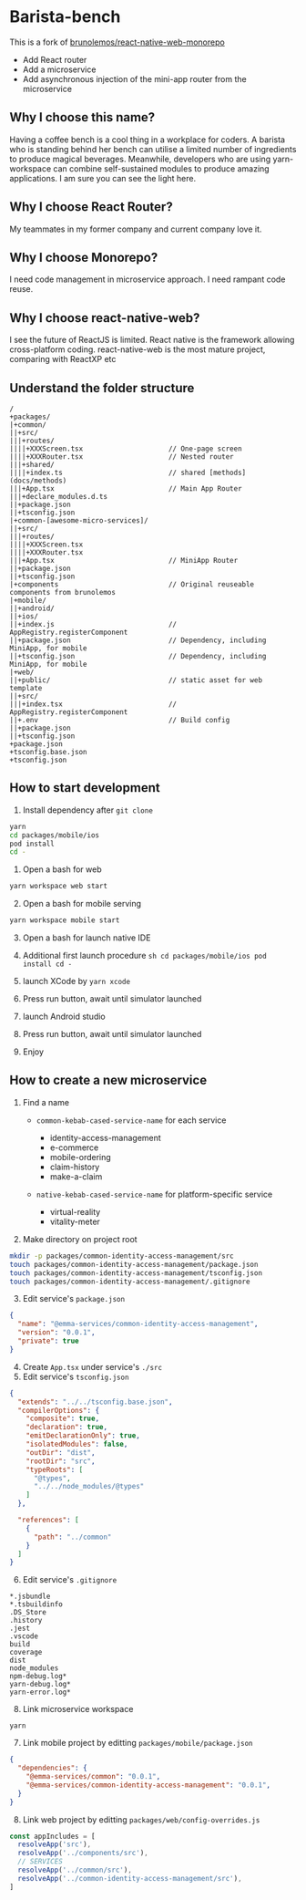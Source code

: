 # Barista-bench
This is a fork of [brunolemos/react-native-web-monorepo](https://github.com/brunolemos/react-native-web-monorepo)
- Add React router
- Add a microservice 
- Add asynchronous injection of the mini-app router from the microservice

## Why I choose this name?
Having a coffee bench is a cool thing in a workplace for coders.
A barista who is standing behind her bench can utilise a limited number of ingredients to produce magical beverages.
Meanwhile, developers who are using yarn-workspace can combine self-sustained modules to produce amazing applications.
I am sure you can see the light here.

## Why I choose React Router?
My teammates in my former company and current company love it.

## Why I choose Monorepo?
I need code management in microservice approach.
I need rampant code reuse.

## Why I choose react-native-web?
I see the future of ReactJS is limited. React native is the framework allowing cross-platform coding.
react-native-web is the most mature project, comparing with ReactXP etc

## Understand the folder structure
```
/
+packages/
|+common/
||+src/
|||+routes/
||||+XXXScreen.tsx                     // One-page screen
||||+XXXRouter.tsx                     // Nested router
|||+shared/
||||+index.ts                          // shared [methods](docs/methods) 
|||+App.tsx                            // Main App Router
|||+declare_modules.d.ts
||+package.json
||+tsconfig.json
|+common-[awesome-micro-services]/
||+src/
|||+routes/
||||+XXXScreen.tsx
||||+XXXRouter.tsx
|||+App.tsx                            // MiniApp Router
||+package.json
||+tsconfig.json
|+components                           // Original reuseable components from brunolemos
|+mobile/
||+android/
||+ios/
||+index.js                            // AppRegistry.registerComponent
||+package.json                        // Dependency, including MiniApp, for mobile
||+tsconfig.json                       // Dependency, including MiniApp, for mobile
|+web/
||+public/                             // static asset for web template
||+src/
|||+index.tsx                          // AppRegistry.registerComponent
||+.env                                // Build config
||+package.json
||+tsconfig.json
+package.json
+tsconfig.base.json
+tsconfig.json
```

## How to start development
1. Install dependency after `git clone`

  ```sh
  yarn
  cd packages/mobile/ios
  pod install
  cd -
  ```
1. Open a bash for web
  
  ```sh
  yarn workspace web start
  ```
2. Open a bash for mobile serving
  
  ```sh
  yarn workspace mobile start
  ```
3. Open a bash for launch native IDE
  
  1. Additional first launch procedure
    ```sh
    cd packages/mobile/ios
    pod install
    cd -
    ```
  1. launch XCode by `yarn xcode`
  2. Press run button, await until simulator launched
  3. launch Android studio
  4. Press run button, await until simulator launched
4. Enjoy

## How to create a new microservice
1. Find a name

	-  `common-kebab-cased-service-name` for each service

		- identity-access-management
		- e-commerce
		- mobile-ordering
		- claim-history
		- make-a-claim

	-  `native-kebab-cased-service-name` for platform-specific service

		- virtual-reality
		- vitality-meter
2. Make directory on project root

  ```sh
  mkdir -p packages/common-identity-access-management/src
  touch packages/common-identity-access-management/package.json
  touch packages/common-identity-access-management/tsconfig.json
  touch packages/common-identity-access-management/.gitignore
  ```
3. Edit service's `package.json`

  ```json
  {
    "name": "@emma-services/common-identity-access-management",
    "version": "0.0.1",
    "private": true
  }
  ```
4. Create `App.tsx` under service's `./src`
5. Edit service's `tsconfig.json`

  ```json
  {
    "extends": "../../tsconfig.base.json",
    "compilerOptions": {
      "composite": true,
      "declaration": true,
      "emitDeclarationOnly": true,
      "isolatedModules": false,
      "outDir": "dist",
      "rootDir": "src",
      "typeRoots": [
        "@types",
        "../../node_modules/@types"
      ]
    },

    "references": [
      {
        "path": "../common"
      }
    ]
  }
  ```
6. Edit service's `.gitignore`

  ```
  *.jsbundle
  *.tsbuildinfo
  .DS_Store
  .history
  .jest
  .vscode
  build
  coverage
  dist
  node_modules
  npm-debug.log*
  yarn-debug.log*
  yarn-error.log* 
  ```
8. Link microservice workspace

  ```
  yarn
  ```
7. Link mobile project by editting `packages/mobile/package.json`

  ```json
  {
    "dependencies": {
      "@emma-services/common": "0.0.1",
      "@emma-services/common-identity-access-management": "0.0.1",
    }
  }
  ```
8. Link web project by editting `packages/web/config-overrides.js`
  
  ```js
  const appIncludes = [
    resolveApp('src'),
    resolveApp('../components/src'),
    // SERVICES
    resolveApp('../common/src'),
    resolveApp('../common-identity-access-management/src'),
  ]
  ```
